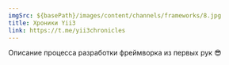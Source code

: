 ```yaml
---
imgSrc: ${basePath}/images/content/channels/frameworks/8.jpg
title: Хроники Yii3
link: https://t.me/yii3chronicles
---
```


Описание процесса разработки фреймворка из первых рук 😎
